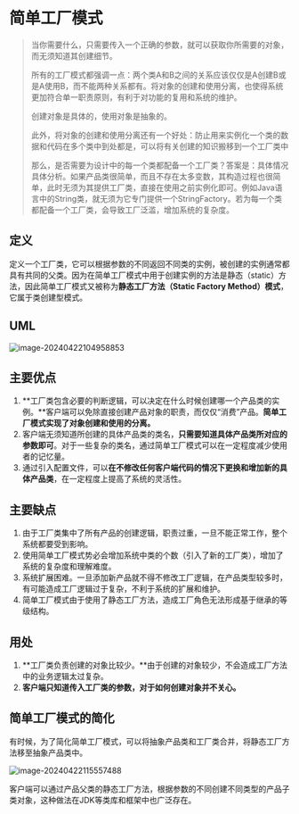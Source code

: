 # 简单工厂模式

> 当你需要什么，只需要传入一个正确的参数，就可以获取你所需要的对象，而无须知道其创建细节。
>
> 所有的工厂模式都强调一点：两个类A和B之间的关系应该仅仅是A创建B或是A使用B，而不能两种关系都有。将对象的创建和使用分离，也使得系统更加符合单一职责原则，有利于对功能的复用和系统的维护。
>
> 创建对象是具体的，使用对象是抽象的。
>
> 此外，将对象的创建和使用分离还有一个好处：防止用来实例化一个类的数据和代码在多个类中到处都是，可以将有关创建的知识搬移到一个工厂类中
>
> 那么，是否需要为设计中的每一个类都配备一个工厂类？答案是：具体情况具体分析。如果产品类很简单，而且不存在太多变数，其构造过程也很简单，此时无须为其提供工厂类，直接在使用之前实例化即可。例如Java语言中的String类，就无须为它专门提供一个StringFactory。若为每一个类都配备一个工厂类，会导致工厂泛滥，增加系统的复杂度。

## 定义

定义一个工厂类，它可以根据参数的不同返回不同类的实例，被创建的实例通常都具有共同的父类。因为在简单工厂模式中用于创建实例的方法是静态（static）方法，因此简单工厂模式又被称为**静态工厂方法（Static Factory Method）模式**，它属于类创建型模式。

## UML

![image-20240422104958853](/home/code/Java/Project/learning/design-patterns/src/simple_factory_pattern/.gitbook/assets/image-20240422104958853.png)

## 主要优点

1. **工厂类包含必要的判断逻辑，可以决定在什么时候创建哪一个产品类的实例。**客户端可以免除直接创建产品对象的职责，而仅仅“消费”产品。**简单工厂模式实现了对象创建和使用的分离。**
2. 客户端无须知道所创建的具体产品类的类名，**只需要知道具体产品类所对应的参数即可**。对于一些复杂的类名，通过简单工厂模式可以在一定程度减少使用者的记忆量。
3. 通过引入配置文件，可以**在不修改任何客户端代码的情况下更换和增加新的具体产品类**，在一定程度上提高了系统的灵活性。

## 主要缺点

1. 由于工厂类集中了所有产品的创建逻辑，职责过重，一旦不能正常工作，整个系统都要受到影响。
2. 使用简单工厂模式势必会增加系统中类的个数（引入了新的工厂类），增加了系统的复杂度和理解难度。
3. 系统扩展困难。一旦添加新产品就不得不修改工厂逻辑，在产品类型较多时，有可能造成工厂逻辑过于复杂，不利于系统的扩展和维护。
4. 简单工厂模式由于使用了静态工厂方法，造成工厂角色无法形成基于继承的等级结构。

## 用处

1. **工厂类负责创建的对象比较少。**由于创建的对象较少，不会造成工厂方法中的业务逻辑太过复杂。
2. **客户端只知道传入工厂类的参数，对于如何创建对象并不关心。**

## 简单工厂模式的简化

有时候，为了简化简单工厂模式，可以将抽象产品类和工厂类合并，将静态工厂方法移至抽象产品类中。

![image-20240422115557488](/home/code/Java/Project/learning/design-patterns/src/simple_factory_pattern/.gitbook/assets/image-20240422115557488.png)

客户端可以通过产品父类的静态工厂方法，根据参数的不同创建不同类型的产品子类对象，这种做法在JDK等类库和框架中也广泛存在。
